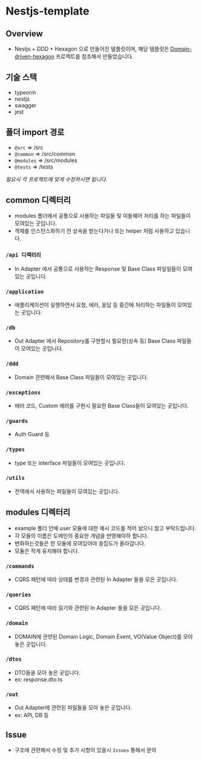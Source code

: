 # Nestjs-template

## Overview

- Nestjs + DDD + Hexagon 으로 만들어진 템플릿이며, 해당 템플릿은 [Domain-driven-hexagon](https://github.com/Sairyss/domain-driven-hexagon) 프로젝트를 참조해서 만들었습니다.

## 기술 스택

- typeorm
- nestjs
- swagger
- jest

## 폴더 import 경로

- `@src` => /src
- `@common` => /src/common
- `@modules` => /src/modules
- `@tests` => /tests

_필요시 각 프로젝트에 맞게 수정하시면 됩니다._

## common 디렉터리

- modules 폴더에서 공통으로 사용하는 파일들 및 미들웨어 처리를 하는 파일들이 모여있는 곳입니다.
- 객체를 인스턴스화하기 전 상속을 받는다거나 또는 helper 처럼 사용하고 있습니다.

### `/api 디렉터리`

- In Adapter 에서 공통으로 사용하는 Response 및 Base Class 파일일들이 모여있는 곳입니다.

### `/application`

- 애플리케이션이 실행하면서 요청, 에러, 응답 등 중간에 처리하는 파일들이 모여있는 곳입니다.

### `/db`

- Out Adapter 에서 Repository를 구현할시 필요한(상속 등) Base Class 파일들이 모여있는 곳입니다.

### `/ddd`

- Domain 관련해서 Base Class 파일들이 모여있는 곳입니다.

### `/exceptions`

- 에러 코드, Custom 에러를 구현시 필요한 Base Class들이 모여있는 곳입니다.

### `/guards`

- Auth Guard 등

### `/types`

- type 또는 interface 파일들이 모여있는 곳입니다.

### `/utils`

- 전역에서 사용하는 파일들이 모여있는 곳입니다.

## modules 디렉터리

- example 폴더 안에 user 모듈에 대한 예시 코드를 적어 놨으니 참고 부탁드립니다.
- 각 모듈의 이름은 도메인의 중요한 개념을 반영해야하 합니다.
- 변화하는것들은 한 모듈에 모여있어야 응집도가 올라갑니다.
- 모듈은 작게 유지해야 합니다.

### `/commands`

- CQRS 패턴에 따라 상태를 변경과 관련된 In Adapter 들을 모은 곳입니다.

### `/queries`

- CQRS 패턴에 따라 읽기와 관련된 In Adapter 들을 모은 곳입니다.

### `/domain`

- DOMAIN에 관련된 Domain Logic, Domain Event, VO(Value Object)를 모아 놓은 곳입니다.

### `/dtos`

- DTO들을 모아 놓은 곳입니다.
- ex: response.dto.ts

### `/out`

- Out Adapter에 관련된 파일들을 모아 놓은 곳입니다.
- ex: API, DB 등

## Issue

- 구조에 관련해서 수정 및 추가 사항이 있을시 `Issues` 통해서 문의
